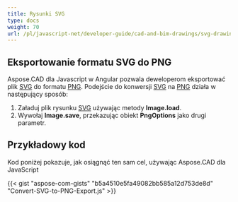 ```yaml
---
title: Rysunki SVG
type: docs
weight: 70
url: /pl/javascript-net/developer-guide/cad-and-bim-drawings/svg-drawings/
---
```


## **Eksportowanie formatu SVG do PNG**

Aspose.CAD dla Javascript w Angular pozwala deweloperom eksportować plik [SVG](https://docs.fileformat.com/page-description-language/svg/) do formatu [PNG](https://docs.fileformat.com/image/png/).
Podejście do konwersji [SVG](https://docs.fileformat.com/page-description-language/svg/) na [PNG](https://docs.fileformat.com/image/png/) działa w następujący sposób:

1. Załaduj plik rysunku [SVG](https://docs.fileformat.com/page-description-language/svg/) używając metody **Image.load**.
1. Wywołaj **Image.save**, przekazując obiekt **PngOptions** jako drugi parametr.

## Przykładowy kod

Kod poniżej pokazuje, jak osiągnąć ten sam cel, używając Aspose.CAD dla JavaScript

{{< gist "aspose-com-gists" "b5a4510e5fa49082bb585a12d753de8d" "Convert-SVG-to-PNG-Export.js" >}}
